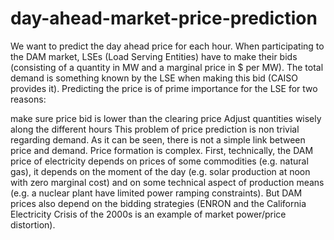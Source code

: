 # day-ahead-market-price-prediction
We want to predict the day ahead price for each hour. When participating to the DAM market, LSEs (Load Serving Entities) have to make their bids (consisting of a quantity in MW and a marginal price in $ per MW). The total demand is something known by the LSE when making this bid (CAISO provides it). Predicting the price is of prime importance for the LSE for two reasons:

make sure price bid is lower than the clearing price
Adjust quantities wisely along the different hours
This problem of price prediction is non trivial regarding demand. As it can be seen, there is not a simple link between price and demand. Price formation is complex. First, technically, the DAM price of electricity depends on prices of some commodities (e.g. natural gas), it depends on the moment of the day (e.g. solar production at noon with zero marginal cost) and on some technical aspect of production means (e.g. a nuclear plant have limited power ramping constraints). But DAM prices also depend on the bidding strategies (ENRON and the California Electricity Crisis of the 2000s is an example of market power/price distortion).
